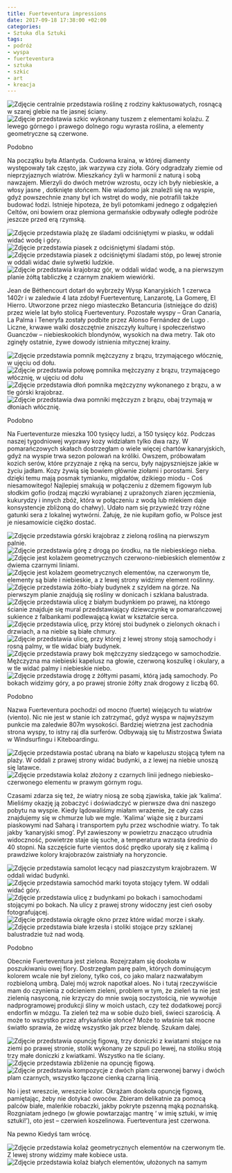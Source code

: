 ```yaml
---
title: Fuerteventura impressions
date: 2017-09-18 17:38:00 +02:00
categories:
- Sztuka dla Sztuki
tags:
- podróż
- wyspa
- fuerteventura
- sztuka
- szkic
- art
- kreacja
---
```


![Zdjęcie centralnie przedstawia roślinę z rodziny kaktusowatych, rosnącą w szarej glebie na tle jasnej ściany.](https://assets0.ello.co/uploads/asset/attachment/6235681/ello-optimized-4ab7553c.jpg)
![Zdjęcie przedstawia szkic wykonany tuszem z elementami kolażu. Z lewego górnego i prawego dolnego rogu wyrasta roślina, a elementy geometryczne są czerwone.](https://assets2.ello.co/uploads/asset/attachment/6242404/ello-optimized-dbcead22.jpg)

<olela-narrative>
Podobno
</olela-narrative>

Na początku była Atlantyda. Cudowna kraina, w której diamenty występowały tak często, jak warzywa czy zioła. Góry odgradzały ziemie od nieprzyjaznych wiatrów. Mieszkańcy żyli w harmonii z naturą i sobą nawzajem. Mierzyli do dwóch metrów wzrostu, oczy ich były niebieskie, a włosy jasne , dotknięte słońcem. Nie wiadomo jak znaleźli się na wyspie, gdyż powszechnie znany był ich wstręt do wody, nie potrafili także budować łodzi. Istnieje hipoteza, że byli potomkami jednego z odgałęzień Celtów, oni bowiem oraz plemiona germańskie odbywały odległe podróże jeszcze przed erą rzymską.

![Zdjęcie przedstawia plażę ze śladami odciśniętymi w piasku, w oddali widać wodę i góry.](https://assets1.ello.co/uploads/asset/attachment/6235695/ello-optimized-50fa876a.jpg)
![Zdjęcie przedstawia piasek z odciśniętymi śladami stóp.](https://assets0.ello.co/uploads/asset/attachment/6235697/ello-optimized-62f6ec60.jpg)
![Zdjęcie przedstawia piasek z odciśniętymi śladami stóp, po lewej stronie w oddali widać dwie sylwetki ludzkie.](https://assets0.ello.co/uploads/asset/attachment/6235698/ello-optimized-ca951166.jpg)
![Zdjęcie przedstawia krajobraz gór, w oddali widać wodę, a na pierwszym planie żółtą tabliczkę z czarnym znakiem wiewiórki.](https://assets0.ello.co/uploads/asset/attachment/6235700/ello-optimized-c11e111e.jpg)

Jean de Béthencourt dotarł do wybrzeży Wysp Kanaryjskich 1 czerwca 1402r i w zaledwie 4 lata zdobył Fuerteventurę, Lanzarotę, La Gomerę, El Hierro. Utworzone przez niego miasteczko Betancuria (istniejące do dziś) przez wiele lat było stolicą Fuerteventury. Pozostałe wyspy – Gran Canaria, La Palma i Teneryfa zostały podbite przez Alonso Fernández de Lugo . Liczne, krwawe walki doszczętnie zniszczyły kulturę i społeczeństwo Guanczów – niebieskookich blondynów, wysokich na dwa metry. Tak oto zginęły ostatnie, żywe dowody istnienia mitycznej krainy.

![Zdjęcie przedstawia pomnik mężczyzny z brązu, trzymającego włócznię, w ujęciu od dołu.](https://assets2.ello.co/uploads/asset/attachment/6242475/ello-optimized-d8a5d13e.jpg)
![Zdjęcie przedstawia połowę pomnika mężczyzny z brązu, trzymającego włócznię, w ujęciu od dołu](https://assets0.ello.co/uploads/asset/attachment/6242478/ello-optimized-c40dcdd8.jpg)
![Zdjęcie przedstawia dłoń pomnika mężczyzny wykonanego z brązu, a w tle górski krajobraz.](https://assets0.ello.co/uploads/asset/attachment/6242481/ello-optimized-480397f0.jpg)
![Zdjęcie przedstawia dwa pomniki mężczyzn z brązu, obaj trzymają w dłoniach włócznię.](https://assets1.ello.co/uploads/asset/attachment/6242483/ello-optimized-9531724e.jpg)

<olela-narrative>
Podobno
</olela-narrative>

Na Fuerteventurze mieszka 100 tysięcy ludzi, a 150 tysięcy kóz. Podczas naszej tygodniowej wyprawy kozy widziałam tylko dwa razy. W pomarańczowych skałach dostrzegłam o wiele więcej chartów kanaryjskich, gdyż na wyspie trwa sezon polowań na króliki. Owszem, próbowałam kozich serów, które przyznaje z ręką na sercu, były najpyszniejsze jakie w życiu jadłam. Kozy żywią się bowiem głównie ziołami i porostami. Sery dzięki temu mają posmak tymianku, migdałów, dzikiego miodu - Coś niesamowitego! Najlepiej smakują w połączeniu z dżemem figowym lub słodkim gofio (rodzaj mączki wyrabianej z uprażonych ziaren jęczmienia, kukurydzy i innych zbóż, która w połączeniu z wodą lub mlekiem daje konsystencje zbliżoną do chałwy). Udało nam się przywieźć trzy różne gatunki sera z lokalnej wytwórni. Żałuję, że nie kupiłam gofio, w Polsce jest je niesamowicie ciężko dostać. 

![Zdjęcie przedstawia górski krajobraz z zieloną rośliną na pierwszym palnie.](https://assets0.ello.co/uploads/asset/attachment/6242470/ello-optimized-49f44a2b.jpg)
![Zdjęcie przedstawia górę z drogą po środku, na tle niebieskiego nieba.](https://assets0.ello.co/uploads/asset/attachment/6242493/ello-optimized-03c9d495.jpg)
![Zdjęcie jest kolażem geometrycznych czerwono-niebieskich elementów z dwiema czarnymi liniami.](https://assets1.ello.co/uploads/asset/attachment/6242384/ello-optimized-247979b7.jpg)
![Zdjęcie jest kolażem geometrycznych elementów, na czerwonym tle, elementy są białe i niebieskie, a z lewej strony widzimy element roślinny.](https://assets2.ello.co/uploads/asset/attachment/6242412/ello-optimized-c8dd3711.jpg)
![Zdjęcie przedstawia żółto-biały budynek z szyldem na górze. Na pierwszym planie znajdują się rośliny w donicach i szklana balustrada.](https://assets2.ello.co/uploads/asset/attachment/6242502/ello-optimized-c7e3e36f.jpg)
![Zdjęcie przedstawia ulicę z białym budynkiem po prawej, na którego ścianie znajduje się mural przedstawiający dziewczynkę w pomarańczowej sukience z falbankami podlewającą kwiat w kształcie serca.](https://assets1.ello.co/uploads/asset/attachment/6242521/ello-optimized-753d42b0.jpg)
![Zdjęcie przedstawia ulicę, przy której stoi budynek o zielonych oknach i drzwiach, a na niebie są białe chmury.](https://assets2.ello.co/uploads/asset/attachment/6242514/ello-optimized-212ccd8b.jpg)
![Zdjęcie przedstawia ulicę, przy której z lewej strony stoją samochody i rosną palmy, w tle widać biały budynek.](https://assets1.ello.co/uploads/asset/attachment/6242506/ello-optimized-34aa198e.jpg)
![Zdjęcie przedstawia prawy bok mężczyzny siedzącego w samochodzie. Mężczyzna ma niebieski kapelusz na głowie, czerwoną koszulkę i okulary, a w tle widać palmy i niebieskie niebo.](https://assets0.ello.co/uploads/asset/attachment/6242503/ello-optimized-090a1c7e.jpg)
![Zdjęcie przedstawia drogę z żółtymi pasami, którą jadą samochody. Po bokach widzimy góry, a po prawej stronie żółty znak drogowy z liczbą 60.](https://assets1.ello.co/uploads/asset/attachment/6242527/ello-optimized-c8f56a61.jpg)


<olela-narrative>
Podobno
</olela-narrative>

Nazwa Fuerteventura pochodzi od mocno (fuerte) wiejących tu wiatrów (viento). Nic nie jest w stanie ich zatrzymać, gdyż wyspa w najwyższym punkcie ma zaledwie 807m wysokości. Bardziej wietrzna jest zachodnia strona wyspy, to istny raj dla surferów. Odbywają się tu Mistrzostwa Świata w Windsurfingu i Kiteboardingu.

![Zdjęcie przedstawia postać ubraną na biało w kapeluszu stojącą tyłem na plaży. W oddali z prawej strony widać budynki, a z lewej na niebie unoszą się latawce.](https://assets1.ello.co/uploads/asset/attachment/6242538/ello-optimized-0e2b067e.jpg)
![Zdjęcie przedstawia kolaż złożony z czarnych linii jednego niebiesko-czerwonego elementu w prawym górnym rogu.](https://assets0.ello.co/uploads/asset/attachment/6242392/ello-optimized-3c4cd600.jpg)

Czasami zdarza się też, że wiatry niosą ze sobą zjawiska, takie jak ‘kalima’. Mieliśmy okazję ją zobaczyć i doświadczyć w pierwsze dwa dni naszego pobytu na wyspie. Kiedy lądowaliśmy miałam wrażenie, że cały czas znajdujemy się w chmurze lub we mgle. ‘Kalima’ wiąże się z burzami piaskowymi nad Saharą i transportem pyłu przez wschodnie wiatry. To tak jakby ‘kanaryjski smog’. Pył zawieszony w powietrzu znacząco utrudnia widoczność, powietrze staje się suche, a temperatura wzrasta średnio do 40 stopni. Na szczęście furte vientos dość prędko uporały się z kalimą i prawdziwe kolory krajobrazów zaistniały na horyzoncie.


![Zdjęcie przedstawia samolot lecący nad piaszczystym krajobrazem. W oddali widać budynki.](https://assets0.ello.co/uploads/asset/attachment/6235691/ello-optimized-ab4b9031.jpg)
![Zdjęcie przedstawia samochód marki toyota stojący tyłem. W oddali widać góry.](https://assets2.ello.co/uploads/asset/attachment/6242487/ello-optimized-5c9f0b2a.jpg)
![Zdjęcie przedstawia ulicę z budynkami po bokach i samochodami stojącymi po bokach. Na ulicy z prawej strony widoczny jest cień osoby fotografującej.](https://assets1.ello.co/uploads/asset/attachment/6242526/ello-optimized-be05e84e.jpg)
![Zdjęcie przedstawia okrągłe okno przez które widać morze i skały.](https://assets2.ello.co/uploads/asset/attachment/6235686/ello-optimized-257bf96a.jpg)
![Zdjęcie przedstawia białe krzesła i stoliki stojące przy szklanej balustradzie tuż nad wodą.](https://assets1.ello.co/uploads/asset/attachment/6235684/ello-optimized-10f89506.jpg)


<olela-narrative>
Podobno
</olela-narrative>

Obecnie Fuerteventura jest zielona. Rozejrzałam się dookoła w poszukiwaniu owej flory. Dostrzegłam parę palm, których dominującym kolorem wcale nie był zielony, tylko coś, co jako malarz nazwałabym rozbieloną umbrą. Dalej mój wzrok napotkał aloes. No i tutaj rzeczywiście mam do czynienia z odcieniem zieleni, problem w tym, że zieleń ta nie jest zielenią nasyconą, nie krzyczy do mnie swoją soczystością, nie wywołuje nadprogramowej produkcji śliny w moich ustach, czy też dodatkowej porcji endorfin w mózgu. Ta zieleń też ma w sobie dużo bieli, świeci szarością. A może to wszystko przez afrykańskie słońce? Może to właśnie tak mocne światło sprawia, że widzę wszystko jak przez blendę. Szukam dalej.

![Zdjęcie przedstawia opuncję figową, trzy doniczki z kwiatami stojące na ziemi po prawej stronie, stolik wykonany ze szpuli po lewej, na stoliku stoją trzy małe doniczki z kwiatkami. Wszystko na tle ściany.](https://assets0.ello.co/uploads/asset/attachment/6242486/ello-optimized-5d0f0df6.jpg)
![Zdjęcie przedstawia zbliżenie na opuncję figową.](https://assets0.ello.co/uploads/asset/attachment/6242499/ello-optimized-ede9ae43.jpg)
![Zdjęcie przedstawia kompozycje z dwóch plam czerwonej barwy i dwóch plam czarnych, wszystko łączone cienką czarną linią.](https://assets2.ello.co/uploads/asset/attachment/6242420/ello-optimized-d45dfd3c.jpg)


No i jest wreszcie, wreszcie kolor. Okrążam dookoła opuncję figową, pamiętając, żeby nie dotykać owoców. Zbieram delikatnie za pomocą palców białe, maleńkie robaczki, jakby pokryte pszenną mąką poznańską. Rozgniatam jednego (w głowie powtarzając mantrę ‘ w imię sztuki, w imię sztuki!’), oto jest – czerwień koszelinowa. Fuerteventura jest czerwona.

<olela-narrative>
Na pewno
Kiedyś tam wrócę.
</olela-narrative>

![Zdjęcie przedstawia kolaż geometrycznych elementów na czerwonym tle. Z lewej strony widzimy małe kobiece usta.](https://assets1.ello.co/uploads/asset/attachment/6242407/ello-optimized-d9c1ce8f.jpg)
![Zdjęcie przedstawia kolaż białych elementów, ułożonych na samym ](https://assets1.ello.co/uploads/asset/attachment/6242416/ello-optimized-05d3d3e1.jpg)

